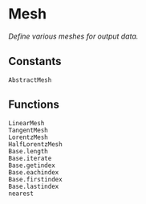 # Mesh

*Define various meshes for output data.*

## Constants

```@docs
AbstractMesh
```

## Functions

```@docs
LinearMesh
TangentMesh
LorentzMesh
HalfLorentzMesh
Base.length
Base.iterate
Base.getindex
Base.eachindex
Base.firstindex
Base.lastindex
nearest
```
